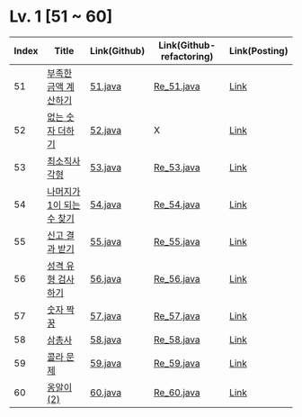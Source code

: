 # Lv. 1 \[51 ~ 60]

| Index | Title | Link(Github) | Link(Github-refactoring) | Link(Posting) |
|----|----|----|----|----|
| 51 | [부족한 금액 계산하기](https://school.programmers.co.kr/learn/courses/30/lessons/82612) | [51.java](https://github.com/2384320/Programmers-Algorithm/blob/main/Lv.1/51~60/51.java) | [Re_51.java](https://github.com/2384320/Programmers-Algorithm/blob/main/Lv.1/51~60/Re_51.java) | [Link](https://swift-badge-161.notion.site/Lv-1-51-2c2cde2a76d9465cac8811bd25a26cf2) |
| 52 | [없는 숫자 더하기](https://school.programmers.co.kr/learn/courses/30/lessons/86051) | [52.java](https://github.com/2384320/Programmers-Algorithm/blob/main/Lv.1/51~60/52.java) | X | [Link](https://swift-badge-161.notion.site/Lv-1-52-93ad486982404a0c9001920674352e82) |
| 53 | [최소직사각형](https://school.programmers.co.kr/learn/courses/30/lessons/86491) | [53.java](https://github.com/2384320/Programmers-Algorithm/blob/main/Lv.1/51~60/53.java) | [Re_53.java](https://github.com/2384320/Programmers-Algorithm/blob/main/Lv.1/51~60/Re_53.java) | [Link](https://swift-badge-161.notion.site/Lv-1-53-ee8411aab5bc4b58a8e352624836b6f3) |
| 54 | [나머지가 1이 되는 수 찾기](https://school.programmers.co.kr/learn/courses/30/lessons/87389) | [54.java](https://github.com/2384320/Programmers-Algorithm/blob/main/Lv.1/51~60/54.java) | [Re_54.java](https://github.com/2384320/Programmers-Algorithm/blob/main/Lv.1/51~60/Re_54.java) | [Link](https://swift-badge-161.notion.site/Lv-1-54-1-0c1c6bfa4d5d4eb69c692db371ce541d) |
| 55 | [신고 결과 받기](https://school.programmers.co.kr/learn/courses/30/lessons/92334) | [55.java](https://github.com/2384320/Programmers-Algorithm/blob/main/Lv.1/51~60/55.java) | [Re_55.java](https://github.com/2384320/Programmers-Algorithm/blob/main/Lv.1/51~60/Re_55.java) | [Link](https://swift-badge-161.notion.site/Lv-1-55-92a4e5fce527403dae59876633321ff1) |
| 56 | [성격 유형 검사하기](https://school.programmers.co.kr/learn/courses/30/lessons/118666) | [56.java](https://github.com/2384320/Programmers-Algorithm/blob/main/Lv.1/51~60/56.java) | [Re_56.java](https://github.com/2384320/Programmers-Algorithm/blob/main/Lv.1/51~60/Re_56.java) | [Link](https://swift-badge-161.notion.site/Lv-1-56-0f94979bbe5e44c8a89f97de3863e260) |
| 57 | [숫자 짝꿍](https://school.programmers.co.kr/learn/courses/30/lessons/131128) | [57.java](https://github.com/2384320/Programmers-Algorithm/blob/main/Lv.1/51~60/57.java) | [Re_57.java](https://github.com/2384320/Programmers-Algorithm/blob/main/Lv.1/51~60/Re_57.java) | [Link](https://swift-badge-161.notion.site/Lv-1-57-80aa899e97644c48afdd224d659d603a) |
| 58 | [삼총사](https://school.programmers.co.kr/learn/courses/30/lessons/131705) | [58.java](https://github.com/2384320/Programmers-Algorithm/blob/main/Lv.1/51~60/58.java) | [Re_58.java](https://github.com/2384320/Programmers-Algorithm/blob/main/Lv.1/51~60/Re_58.java) | [Link](https://swift-badge-161.notion.site/Lv-1-58-0975a7099b824e6b8910d7dfbf158ddc) |
| 59 | [콜라 문제](https://school.programmers.co.kr/learn/courses/30/lessons/132267) | [59.java](https://github.com/2384320/Programmers-Algorithm/blob/main/Lv.1/51~60/59.java) | [Re_59.java](https://github.com/2384320/Programmers-Algorithm/blob/main/Lv.1/51~60/Re_59.java) | [Link](https://swift-badge-161.notion.site/Lv-1-59-927ed42a0cc841b4b2c559836e3df7d8) |
| 60 | [옹알이 (2)](https://school.programmers.co.kr/learn/courses/30/lessons/133499) | [60.java](https://github.com/2384320/Programmers-Algorithm/blob/main/Lv.1/51~60/60.java) | [Re_60.java](https://github.com/2384320/Programmers-Algorithm/blob/main/Lv.1/51~60/Re_60.java) | [Link](https://swift-badge-161.notion.site/Lv-1-60-2-12f20d7e80e94cbcac631dbd5238e634) |